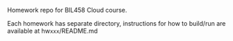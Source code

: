 Homework repo for BIL458 Cloud course.

Each homework has separate directory, instructions for how to build/run are available at hw`xxx`/README.md